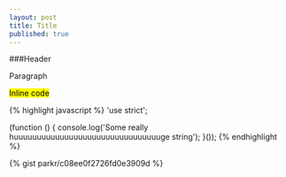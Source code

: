 ```yaml
---
layout: post
title: Title
published: true
---
```


###Header

Paragraph

<mark>Inline code</mark>

{% highlight javascript %}
'use strict';

(function () {
    console.log('Some really huuuuuuuuuuuuuuuuuuuuuuuuuuuuuuuuge string');
}());
{% endhighlight %}

<span data-height="250" data-theme-id="178" data-slug-hash="BLytG" data-user="malyw" data-default-tab="result" class="codepen"></span>

{% gist parkr/c08ee0f2726fd0e3909d %}



